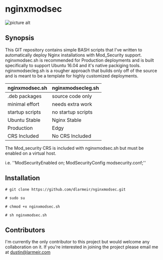 # nginxmodsec 
![picture alt](https://www.larmeir.com/wp-content/uploads/2016/08/logo3sm.png
 "")

## Synopsis

This GIT repository contains simple BASH scripts that I've written to automatically deploy Nginx installations with Mod_Security support.
nginxmodsec.sh is recommended for Production deployments and is built specifically to support Ubuntu 16.04 and it's native packiging tools.
nginxmodsecleg.sh is a rougher approach that builds only off of the source and is meant to be a template for highly customized deployments.

nginxmodsec.sh  | nginxmodsecleg.sh
----------------|-------------------
.deb packages   | source code only
minimal effort  | needs extra work
startup scripts | no startup scripts
Ubuntu Stable   | Nginx Stable
Production	| Edgy
CRS Included	| No CRS Included

The Mod_security CRS is included with nginxmodsec.sh but must be enabled on a virtual host. 

i.e.
''ModSecurityEnabled on;
  ModSecurityConfig modsecurity.conf;''

## Installation 

``# git clone https://github.com/dlarmeir/nginxmodsec.git``
  
``# sudo su``
  
``# chmod +x nginxmodsec.sh``
  
``# sh nginxmodsec.sh``

## Contributors

I'm currently the only contributor to this project but would welcome any collaboration on it. If you're interested in joining the project please email me at dustin@larmeir.com

